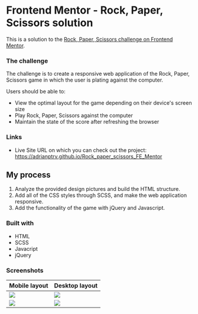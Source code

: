 # Frontend Mentor - Rock, Paper, Scissors solution

This is a solution to the [Rock, Paper, Scissors challenge on Frontend Mentor](https://www.frontendmentor.io/challenges/rock-paper-scissors-game-pTgwgvgH). 

### The challenge

The challenge is to create a responsive web application of the Rock, Paper, Scissors game in which the user is plating against the computer.

Users should be able to:

- View the optimal layout for the game depending on their device's screen size
- Play Rock, Paper, Scissors against the computer
- Maintain the state of the score after refreshing the browser

### Links

- Live Site URL on which you can check out the project: https://adrianptrv.github.io/Rock_paper_scissors_FE_Mentor

## My process

1. Analyze the provided design pictures and build the HTML structure.
2. Add all of the CSS styles through SCSS, and make the web application responsive.
3. Add the functionality of the game with jQuery and Javascript.

### Built with

- HTML
- SCSS
- Javacript
- jQuery

### Screenshots


| Mobile layout                                                                                                                   | Desktop layout                                                                                                                 |
| ------------------------------------------------------------------------------------------------------------------------------- | ------------------------------------------------------------------------------------------------------------------------------ |
| <img src="https://github.com/adrianptrv/Rock_paper_scissors_FE_Mentor/assets/99720888/fda3a17e-4ab8-4cf3-b7ae-d6848dd366a6"  /> | <img src="https://github.com/adrianptrv/Rock_paper_scissors_FE_Mentor/assets/99720888/82001fdb-6c6a-420c-a869-539728c377d3" /> |
| <img src="https://github.com/adrianptrv/Rock_paper_scissors_FE_Mentor/assets/99720888/58d6a082-1536-4dc9-b08c-45548dd8bc55" />  | <img src="https://github.com/adrianptrv/Rock_paper_scissors_FE_Mentor/assets/99720888/fc0f5439-0dc9-4ce5-b2ce-106530146484" /> |
